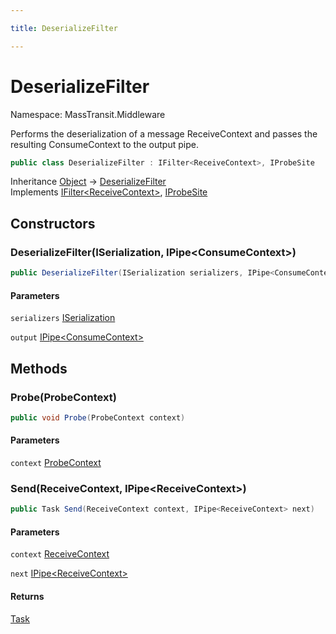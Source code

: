 ```yaml
---

title: DeserializeFilter

---
```


# DeserializeFilter

Namespace: MassTransit.Middleware

Performs the deserialization of a message ReceiveContext and passes the resulting
 ConsumeContext to the output pipe.

```csharp
public class DeserializeFilter : IFilter<ReceiveContext>, IProbeSite
```

Inheritance [Object](https://learn.microsoft.com/en-us/dotnet/api/system.object) → [DeserializeFilter](../masstransit-middleware/deserializefilter)<br/>
Implements [IFilter\<ReceiveContext\>](../../masstransit-abstractions/masstransit/ifilter-1), [IProbeSite](../../masstransit-abstractions/masstransit/iprobesite)

## Constructors

### **DeserializeFilter(ISerialization, IPipe\<ConsumeContext\>)**

```csharp
public DeserializeFilter(ISerialization serializers, IPipe<ConsumeContext> output)
```

#### Parameters

`serializers` [ISerialization](../../masstransit-abstractions/masstransit/iserialization)<br/>

`output` [IPipe\<ConsumeContext\>](../../masstransit-abstractions/masstransit/ipipe-1)<br/>

## Methods

### **Probe(ProbeContext)**

```csharp
public void Probe(ProbeContext context)
```

#### Parameters

`context` [ProbeContext](../../masstransit-abstractions/masstransit/probecontext)<br/>

### **Send(ReceiveContext, IPipe\<ReceiveContext\>)**

```csharp
public Task Send(ReceiveContext context, IPipe<ReceiveContext> next)
```

#### Parameters

`context` [ReceiveContext](../../masstransit-abstractions/masstransit/receivecontext)<br/>

`next` [IPipe\<ReceiveContext\>](../../masstransit-abstractions/masstransit/ipipe-1)<br/>

#### Returns

[Task](https://learn.microsoft.com/en-us/dotnet/api/system.threading.tasks.task)<br/>

